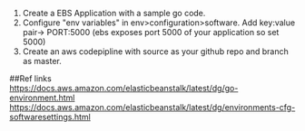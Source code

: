 1) Create a EBS Application with a sample go code. <br/>
2) Configure "env variables" in env>configuration>software. Add key:value pair-> PORT:5000 (ebs exposes port 5000 of your application so set 5000) <br/>
2) Create an aws codepipline with source as your github repo and branch as master.  <br/>

##Ref links
<br/>
https://docs.aws.amazon.com/elasticbeanstalk/latest/dg/go-environment.html
<br/>
https://docs.aws.amazon.com/elasticbeanstalk/latest/dg/environments-cfg-softwaresettings.html
